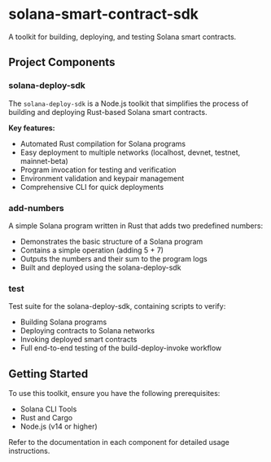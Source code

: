 # solana-smart-contract-sdk

A toolkit for building, deploying, and testing Solana smart contracts.

## Project Components

### solana-deploy-sdk

The `solana-deploy-sdk` is a Node.js toolkit that simplifies the process of building and deploying Rust-based Solana smart contracts.

**Key features:**
- Automated Rust compilation for Solana programs
- Easy deployment to multiple networks (localhost, devnet, testnet, mainnet-beta)
- Program invocation for testing and verification
- Environment validation and keypair management
- Comprehensive CLI for quick deployments

### add-numbers

A simple Solana program written in Rust that adds two predefined numbers:
- Demonstrates the basic structure of a Solana program
- Contains a simple operation (adding 5 + 7)
- Outputs the numbers and their sum to the program logs
- Built and deployed using the solana-deploy-sdk

### test

Test suite for the solana-deploy-sdk, containing scripts to verify:
- Building Solana programs
- Deploying contracts to Solana networks
- Invoking deployed smart contracts
- Full end-to-end testing of the build-deploy-invoke workflow

## Getting Started

To use this toolkit, ensure you have the following prerequisites:
- Solana CLI Tools
- Rust and Cargo
- Node.js (v14 or higher)

Refer to the documentation in each component for detailed usage instructions.
